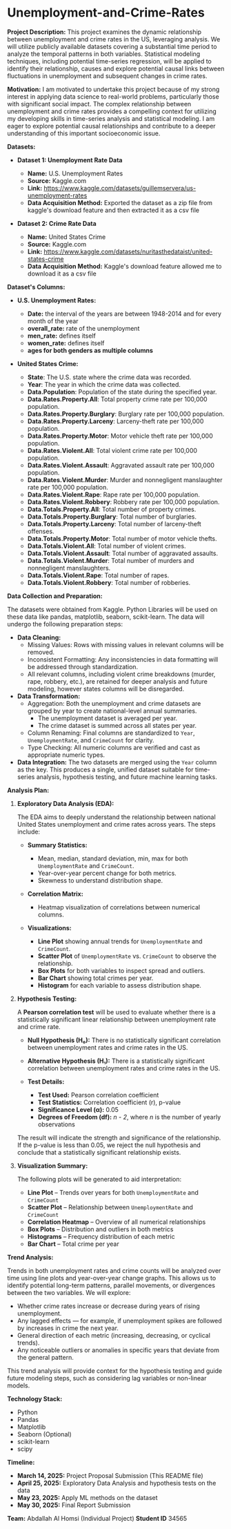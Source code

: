 # Unemployment-and-Crime-Rates

**Project Description:**
This project examines the dynamic relationship between unemployment and crime rates in the US, leveraging analysis.  We will utilize publicly available datasets covering a substantial time period to analyze the temporal patterns in both variables.  Statistical modeling techniques, including potential time-series regression, will be applied to identify their relationship, causes and explore potential causal links between fluctuations in unemployment and subsequent changes in crime rates.

**Motivation:**
I am motivated to undertake this project because of my strong interest in applying data science to real-world problems, particularly those with significant social impact. The complex relationship between unemployment and crime rates provides a compelling context for utilizing my developing skills in time-series analysis and statistical modeling.  I am eager to explore potential causal relationships and contribute to a deeper understanding of this important socioeconomic issue.

**Datasets:**

* **Dataset 1: Unemployment Rate Data**
    * **Name:** U.S. Unemployment Rates
    * **Source:** Kaggle.com
    * **Link:** https://www.kaggle.com/datasets/guillemservera/us-unemployment-rates
    * **Data Acquisition Method:** Exported the dataset as a zip file from kaggle's download feature and then extracted it as a csv file


* **Dataset 2: Crime Rate Data**
    * **Name:** United States Crime
    * **Source:** Kaggle.com
    * **Link:** https://www.kaggle.com/datasets/nuritasthedataist/united-states-crime
    * **Data Acquisition Method:** Kaggle's download feature allowed me to download it as a csv file

**Dataset's Columns:**

* **U.S. Unemployment Rates:**
    * **Date:** the interval of the years are between 1948-2014 and for every month of the year
    * **overall_rate:** rate of the unemployment
    * **men_rate:** defines itself
    * **women_rate:** defines itself
    * **ages for both genders as multiple columns**

* **United States Crime:**
    * **State**: The U.S. state where the crime data was recorded.
    * **Year**: The year in which the crime data was collected.
    * **Data.Population**: Population of the state during the specified year.
    * **Data.Rates.Property.All**: Total property crime rate per 100,000 population.
    * **Data.Rates.Property.Burglary**: Burglary rate per 100,000 population.
    * **Data.Rates.Property.Larceny**: Larceny-theft rate per 100,000 population.
    * **Data.Rates.Property.Motor**: Motor vehicle theft rate per 100,000 population.
    * **Data.Rates.Violent.All**: Total violent crime rate per 100,000 population.
    * **Data.Rates.Violent.Assault**: Aggravated assault rate per 100,000 population.
    * **Data.Rates.Violent.Murder**: Murder and nonnegligent manslaughter rate per 100,000 population.
    * **Data.Rates.Violent.Rape**: Rape rate per 100,000 population.
    * **Data.Rates.Violent.Robbery**: Robbery rate per 100,000 population.
    * **Data.Totals.Property.All**: Total number of property crimes.
    * **Data.Totals.Property.Burglary**: Total number of burglaries.
    * **Data.Totals.Property.Larceny**: Total number of larceny-theft offenses.
    * **Data.Totals.Property.Motor**: Total number of motor vehicle thefts.
    * **Data.Totals.Violent.All**: Total number of violent crimes.
    * **Data.Totals.Violent.Assault**: Total number of aggravated assaults.
    * **Data.Totals.Violent.Murder**: Total number of murders and nonnegligent manslaughters.
    * **Data.Totals.Violent.Rape**: Total number of rapes.
    * **Data.Totals.Violent.Robbery**: Total number of robberies.


**Data Collection and Preparation:**

The datasets were obtained from Kaggle. Python Libraries will be used on these data like pandas, matplotlib, seaborn, scikit-learn. The data will undergo the following preparation steps:

* **Data Cleaning:** 
    * Missing Values: Rows with missing values in relevant columns will be removed.
    * Inconsistent Formatting: Any inconsistencies in data formatting will be addressed through standardization.
     * All relevant columns, including violent crime breakdowns (murder, rape, robbery, etc.), are retained for deeper analysis and future modeling, however states columns will be disregarded.
* **Data Transformation:**
    * Aggregation: Both the unemployment and crime datasets are grouped by year to create national-level annual summaries.
        - The unemployment dataset is averaged per year.
        - The crime dataset is summed across all states per year.
    * Column Renaming: Final columns are standardized to `Year`, `UnemploymentRate`, and `CrimeCount` for clarity.
    * Type Checking: All numeric columns are verified and cast as appropriate numeric types.
* **Data Integration:** 
    The two datasets are merged using the `Year` column as the key. This produces a single, unified dataset suitable for time-series analysis, hypothesis testing, and future machine learning tasks.

**Analysis Plan:**

1. **Exploratory Data Analysis (EDA):**

   The EDA aims to deeply understand the relationship between national United States unemployment and crime rates across years. The steps include:

   * **Summary Statistics:**
     - Mean, median, standard deviation, min, max for both `UnemploymentRate` and `CrimeCount`.
     - Year-over-year percent change for both metrics.
     - Skewness to understand distribution shape.

   * **Correlation Matrix:**
     - Heatmap visualization of correlations between numerical columns.

   * **Visualizations:**
     - **Line Plot** showing annual trends for `UnemploymentRate` and `CrimeCount`.
     - **Scatter Plot** of `UnemploymentRate` vs. `CrimeCount` to observe the relationship.
     - **Box Plots** for both variables to inspect spread and outliers.
     - **Bar Chart** showing total crimes per year.
     - **Histogram** for each variable to assess distribution shape.

2. **Hypothesis Testing:**

   A **Pearson correlation test** will be used to evaluate whether there is a statistically significant linear relationship between unemployment rate and crime rate.

   * **Null Hypothesis (H₀):** There is no statistically significant correlation between unemployment rates and crime rates in the US.
   * **Alternative Hypothesis (H₁):** There is a statistically significant correlation between unemployment rates and crime rates in the US.

   * **Test Details:**
     - **Test Used:** Pearson correlation coefficient
     - **Test Statistics:** Correlation coefficient (r), p-value
     - **Significance Level (α):** 0.05
     - **Degrees of Freedom (df):** *n - 2*, where *n* is the number of yearly observations

   The result will indicate the strength and significance of the relationship. If the p-value is less than 0.05, we reject the null hypothesis and conclude that a statistically significant relationship exists.

3. **Visualization Summary:**

   The following plots will be generated to aid interpretation:

   * **Line Plot** – Trends over years for both `UnemploymentRate` and `CrimeCount`
   * **Scatter Plot** – Relationship between `UnemploymentRate` and `CrimeCount`
   * **Correlation Heatmap** – Overview of all numerical relationships
   * **Box Plots** – Distribution and outliers in both metrics
   * **Histograms** – Frequency distribution of each metric
   * **Bar Chart** – Total crime per year

**Trend Analysis:**

Trends in both unemployment rates and crime counts will be analyzed over time using line plots and year-over-year change graphs. This allows us to identify potential long-term patterns, parallel movements, or divergences between the two variables. We will explore:

* Whether crime rates increase or decrease during years of rising unemployment.
* Any lagged effects — for example, if unemployment spikes are followed by increases in crime the next year.
* General direction of each metric (increasing, decreasing, or cyclical trends).
* Any noticeable outliers or anomalies in specific years that deviate from the general pattern.

This trend analysis will provide context for the hypothesis testing and guide future modeling steps, such as considering lag variables or non-linear models.

**Technology Stack:**
* Python
* Pandas
* Matplotlib
* Seaborn (Optional)
* scikit-learn
* scipy

**Timeline:**

* **March 14, 2025:** Project Proposal Submission (This README file)
* **April 25, 2025:** Exploratory Data Analysis and hypothesis tests on the data
* **May 23, 2025:** Apply ML methods on the dataset
* **May 30, 2025:** Final Report Submission


**Team:** Abdallah Al Homsi (Individual Project)
**Student ID** 34565

